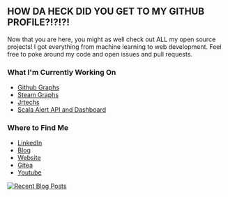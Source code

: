 ## HOW DA HECK DID YOU GET TO MY GITHUB PROFILE?!?!?!

Now that you are here, you might as well check out ALL my open source projects! I got everything from machine learning to web development. Feel free to poke around my code and open issues and pull requests.

### What I'm Currently Working On

- [Github Graphs](https://github.com/jrtechs/github-graphs)
- [Steam Graphs](https://github.com/jrtechs/SteamFriendsGraph)
- [Jrtechs](https://jrtechs.net/)
- [Scala Alert API and Dashboard](https://github.com/jrtechs/alert-api)

### Where to Find Me

- [LinkedIn](https://www.linkedin.com/public-profile/in/jrtechs)
- [Blog](https://jrtechs.net/)
- [Website](https://jrtechs.me/)
- [Gitea](https://git.jrtechs.net/jrtechs)
- [Youtube](https://www.youtube.com/c/JrtechsNet)

<p align="left">
  <a href="https://jrtechs.net">
    <img src="https://jrtechs.net/api/recentSVG" alt="Recent Blog Posts"></img>
  </a>
</p>
